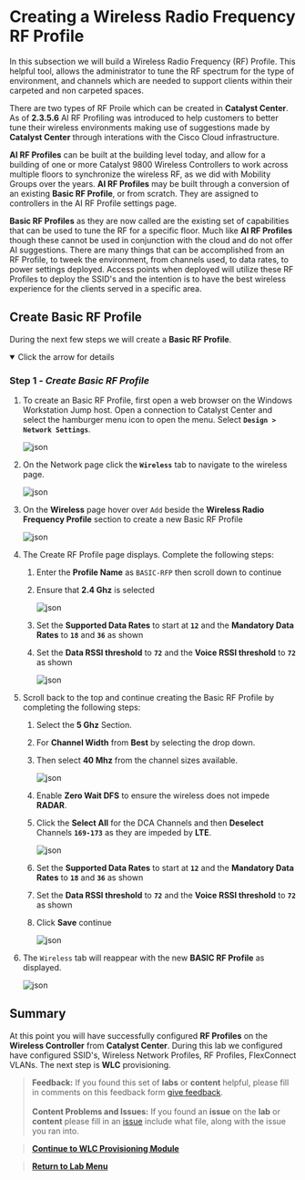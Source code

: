 # Creating a Wireless Radio Frequency RF Profile

In this subsection we will build a Wireless Radio Frequency (RF) Profile. This helpful tool, allows the administrator to tune the RF spectrum for the type of environment, and channels which are needed to support clients within their carpeted and non carpeted spaces. 

There are two types of RF Proile which can be created in **Catalyst Center**. As of **2.3.5.6** AI RF Profiling was introduced to help customers to better tune their wireless environments making use of suggestions made by **Catalyst Center** through interations with the Cisco Cloud infrastructure. 

**AI RF Profiles** can be built at the building level today, and allow for a building of one or more Catalyst 9800 Wireless Controllers to work across multiple floors to synchronize the wireless RF, as we did with Mobility Groups over the years. **AI RF Profiles** may be built through a conversion of an existing **Basic RF Profile**, or from scratch. They are assigned to controllers in the AI RF Profile settings page.

**Basic RF Profiles** as they are now called are the existing set of capabilities that can be used to tune the RF for a specific floor. Much like **AI RF Profiles** though these cannot be used in conjunction with the cloud and do not offer AI suggestions. There are many things that can be accomplished from an RF Profile, to tweek the environment, from channels used, to data rates, to power settings deployed. Access points when deployed will utilize these RF Profiles to deploy the SSID's and the intention is to have the best wireless experience for the clients served in a specific area.

## Create Basic RF Profile

During the next few steps we will create a **Basic RF Profile**.

<details open>
<summary> Click the arrow for details</summary>

### Step 1 - ***Create Basic RF Profile***

1. To create an Basic RF Profile, first open a web browser on the Windows Workstation Jump host. Open a connection to Catalyst Center and select the hamburger menu icon to open the menu. Select **`Design > Network Settings`**.

   ![json](./images/module2-wlans/dnac-menu-network-settings.png?raw=true "Import JSON")

2. On the Network page click the **`Wireless`** tab to navigate to the wireless page.

   ![json](./images/module2-wlans/dnac-navigation-wireless-settings.png?raw=true "Import JSON")

3. On the **Wireless** page hover over `Add` beside the **Wireless Radio Frequency Profile** section to create a new Basic RF Profile

   ![json](./images/module2-wlans/dnac-wireless-rfprofile-begin.png?raw=true "Import JSON")

4. The Create RF Profile page displays. Complete the following steps:
   1. Enter the **Profile Name** as `BASIC-RFP` then scroll down to continue
   2. Ensure that **2.4 Ghz** is selected

      ![json](./images/module2-wlans/dnac-wireless-rfprofile-24ghz-1.png?raw=true "Import JSON")

   3. Set the **Supported Data Rates** to start at **`12`** and the **Mandatory Data Rates** to **`18`** and **`36`** as shown
   4. Set the **Data RSSI threshold** to **`72`** and the **Voice RSSI threshold** to **`72`** as shown
   
      ![json](./images/module2-wlans/dnac-wireless-rfprofile-24ghz-2.png?raw=true "Import JSON")

5. Scroll back to the top and continue creating the Basic RF Profile by completing the following steps:

   1. Select the **5 Ghz** Section.
   2. For **Channel Width** from **Best** by selecting the drop down.
   3. Then select **40 Mhz** from the channel sizes available.

      ![json](./images/module2-wlans/dnac-wireless-rfprofile-5ghz-1.png?raw=true "Import JSON")

   4. Enable **Zero Wait DFS** to ensure the wireless does not impede **RADAR**.
   5. Click the **Select All** for the DCA Channels and then **Deselect** Channels **`169-173`** as they are impeded by **LTE**.

      ![json](./images/module2-wlans/dnac-wireless-rfprofile-5ghz-2.png?raw=true "Import JSON")

   6. Set the **Supported Data Rates** to start at **`12`** and the **Mandatory Data Rates** to **`18`** and **`36`** as shown
   7. Set the **Data RSSI threshold** to **`72`** and the **Voice RSSI threshold** to **`72`** as shown
   8. Click **Save** continue

      ![json](./images/module2-wlans/dnac-wireless-rfprofile-5ghz-3.png?raw=true "Import JSON")

6. The `Wireless` tab will reappear with the new **BASIC RF Profile** as displayed.

   ![json](./images/module2-wlans/dnac-wireless-rfprofile-results.png?raw=true "Import JSON")

</details>

## Summary

At this point you will have successfully configured **RF Profiles** on the **Wireless Controller** from **Catalyst Center**. During this lab we configured have configured SSID's, Wireless Network Profiles, RF Profiles, FlexConnect VLANs. The next step is **WLC** provisioning.

> **Feedback:** If you found this set of **labs** or **content** helpful, please fill in comments on this feedback form [give feedback](https://github.com/kebaldwi/DNAC-TEMPLATES/discussions/new?category=feedback-and-ideas).</br></br>
**Content Problems and Issues:** If you found an **issue** on the **lab** or **content** please fill in an [issue](https://github.com/kebaldwi/DNAC-TEMPLATES/issues/new) include what file, along with the issue you ran into. 

> [**Continue to WLC Provisioning Module**](../LAB-2-Wireless-Automation/module4-wlcprovisioning.md)

> [**Return to Lab Menu**](./README.md)